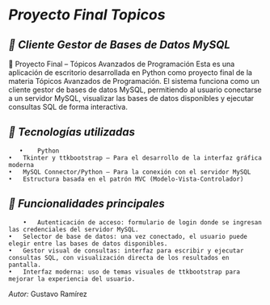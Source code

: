 # *Proyecto Final Topicos*

## *🐍 Cliente Gestor de Bases de Datos MySQL*
🧪 Proyecto Final – Tópicos Avanzados de Programación
Esta es una aplicación de escritorio desarrollada en Python como proyecto final de la materia Tópicos Avanzados de Programación. El sistema funciona como un cliente gestor de bases de datos MySQL, permitiendo al usuario conectarse a un servidor MySQL, visualizar las bases de datos disponibles y ejecutar consultas SQL de forma interactiva.

## *🧰 Tecnologías utilizadas*
       •	Python
	•	Tkinter y ttkbootstrap – Para el desarrollo de la interfaz gráfica moderna
	•	MySQL Connector/Python – Para la conexión con el servidor MySQL
	•	Estructura basada en el patrón MVC (Modelo-Vista-Controlador)

## *🧩 Funcionalidades principales*
        •	Autenticación de acceso: formulario de login donde se ingresan las credenciales del servidor MySQL.
	•	Selector de base de datos: una vez conectado, el usuario puede elegir entre las bases de datos disponibles.
	•	Gestor visual de consultas: interfaz para escribir y ejecutar consultas SQL, con visualización directa de los resultados en pantalla.
	•	Interfaz moderna: uso de temas visuales de ttkbootstrap para mejorar la experiencia del usuario.


*Autor:* Gustavo Ramírez
